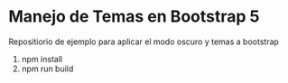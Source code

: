 # Manejo de Temas en Bootstrap 5
Repositiorio de ejemplo para aplicar el modo oscuro y temas a bootstrap

1. npm install 
2. npm run build
